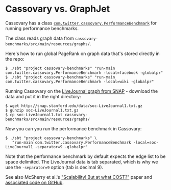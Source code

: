 # Cassovary vs. GraphJet

Cassovary has a class [`com.twitter.cassovary.PerformanceBenchmark`](https://github.com/twitter/cassovary/blob/master/cassovary-benchmarks/src/main/scala/com/twitter/cassovary/PerformanceBenchmark.scala) for running performance benchmarks.

The class reads graph data from `cassovary-benchmarks/src/main/resources/graphs/`.

Here's how to run global PageRank on graph data that's stored directly in the repo:

```
$ ./sbt "project cassovary-benchmarks" "run-main com.twitter.cassovary.PerformanceBenchmark -local=facebook -globalpr"
$ ./sbt "project cassovary-benchmarks" "run-main com.twitter.cassovary.PerformanceBenchmark -local=wiki -globalpr"
```

Running Cassovary on the [LiveJournal graph from SNAP](https://snap.stanford.edu/data/soc-LiveJournal1.html) - download the data and put it in the right directory:


```
$ wget http://snap.stanford.edu/data/soc-LiveJournal1.txt.gz
$ gunzip soc-LiveJournal1.txt.gz
$ cp soc-LiveJournal1.txt cassovary-benchmarks/src/main/resources/graphs/
```

Now you can you run the performance benchmark in Cassovary:

```
$ ./sbt "project cassovary-benchmarks" \
   "run-main com.twitter.cassovary.PerformanceBenchmark -local=soc-LiveJournal1 -separator=9 -globalpr"
```

Note that the performance benchmark by default expects the edge list
to be space delimited. The LiveJournal data is tab separated, which is
why we use the `-separator=9` option (tab is decimal 9).

See also McSherry et al.'s ["Scalability! But at what COST?"](https://www.usenix.org/conference/hotos15/workshop-program/presentation/mcsherry) paper and [associated code on GitHub](https://github.com/frankmcsherry/COST).

